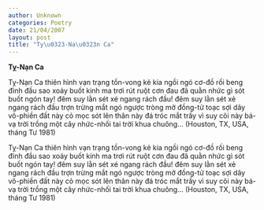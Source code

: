 ```yaml
---
author: Unknown
categories: Poetry
date: 21/04/2007
layout: post
title: "Ty\u0323-Na\u0323n Ca"
---
```


**Tỵ-Nạn Ca**

Tỵ-Nạn Ca
thiên hình vạn trạng tồn-vong
kẻ kia ngồi ngó cơ-đồ rối beng
đỉnh đầu sao xoáy buốt kinh
ma trơi rút ruột cơn đau đã quằn
nhức gì sót buốt ngón tay!
đêm suy lằn sét xé ngang rách đầu!
đêm suy lằn sét xẻ ngang rách đầu
trợn trừng mắt ngó ngược tròng
mở đồng-tử toạc sợi dây vô-phiền
đất này cỏ mọc sót lên
thân này đá tróc mắt trầy vì suy
cõi này bá-vạ trời trồng
một cây nhức-nhối tai trời khua chuông...
(Houston, TX, USA, tháng Tư 1981)

Tỵ-Nạn Ca
thiên hình vạn trạng tồn-vong
kẻ kia ngồi ngó cơ-đồ rối beng
đỉnh đầu sao xoáy buốt kinh
ma trơi rút ruột cơn đau đã quằn
nhức gì sót buốt ngón tay!
đêm suy lằn sét xé ngang rách đầu!
đêm suy lằn sét xẻ ngang rách đầu
trợn trừng mắt ngó ngược tròng
mở đồng-tử toạc sợi dây vô-phiền
đất này cỏ mọc sót lên
thân này đá tróc mắt trầy vì suy
cõi này bá-vạ trời trồng
một cây nhức-nhối tai trời khua chuông...
(Houston, TX, USA, tháng Tư 1981)
